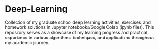 # Deep-Learning
Collection of my graduate school deep learning activities, exercises, and homework solutions in Jupyter notebooks/Google Colab (ipynb files). This repository serves as a showcase of my learning progress and practical experience in various  algorithms, techniques, and applications throughout my academic journey.
